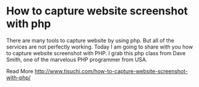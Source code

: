 # How to capture website screenshot with php

There are many tools to capture website by using php. But all of the services are not perfectly working. Today I am going to share with you how to capture website screenshot with PHP. I grab this php class from Dave Smith, one of the marvelous PHP programmer from USA.

Read More http://www.tisuchi.com/how-to-capture-website-screenshot-with-php/
